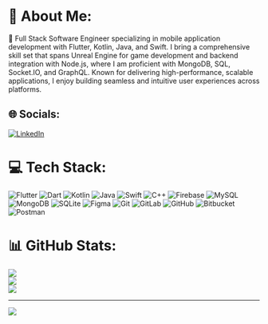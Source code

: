 # 💫 About Me:
🔭 Full Stack Software Engineer specializing in mobile application development with Flutter, Kotlin, Java, and Swift. I bring a comprehensive skill set that spans Unreal Engine for game development and backend integration with Node.js, where I am proficient with MongoDB, SQL, Socket.IO, and GraphQL. Known for delivering high-performance, scalable applications, I enjoy building seamless and intuitive user experiences across platforms.


## 🌐 Socials:
[![LinkedIn](https://img.shields.io/badge/LinkedIn-%230077B5.svg?logo=linkedin&logoColor=white)](https://www.linkedin.com/in/tareq-ghassan/) 

# 💻 Tech Stack:
![Flutter](https://img.shields.io/badge/Flutter-%2302569B.svg?style=for-the-badge&logo=Flutter&logoColor=white) ![Dart](https://img.shields.io/badge/dart-%230175C2.svg?style=for-the-badge&logo=dart&logoColor=white) ![Kotlin](https://img.shields.io/badge/kotlin-%237F52FF.svg?style=for-the-badge&logo=kotlin&logoColor=white) ![Java](https://img.shields.io/badge/java-%23ED8B00.svg?style=for-the-badge&logo=openjdk&logoColor=white)  ![Swift](https://img.shields.io/badge/swift-F54A2A?style=for-the-badge&logo=swift&logoColor=white) ![C++](https://img.shields.io/badge/-C++-blue?style=for-the-badge&logo=-cplusplus&logoColor=ffcd34) ![Firebase](https://img.shields.io/badge/firebase-a08021?style=for-the-badge&logo=firebase&logoColor=ffcd34) ![MySQL](https://img.shields.io/badge/mysql-4479A1.svg?style=for-the-badge&logo=mysql&logoColor=white) ![MongoDB](https://img.shields.io/badge/MongoDB-%234ea94b.svg?style=for-the-badge&logo=mongodb&logoColor=white) ![SQLite](https://img.shields.io/badge/sqlite-%2307405e.svg?style=for-the-badge&logo=sqlite&logoColor=white) ![Figma](https://img.shields.io/badge/figma-%23F24E1E.svg?style=for-the-badge&logo=figma&logoColor=white) ![Git](https://img.shields.io/badge/git-%23F05033.svg?style=for-the-badge&logo=git&logoColor=white) ![GitLab](https://img.shields.io/badge/gitlab-%23181717.svg?style=for-the-badge&logo=gitlab&logoColor=white) ![GitHub](https://img.shields.io/badge/github-%23121011.svg?style=for-the-badge&logo=github&logoColor=white) ![Bitbucket](https://img.shields.io/badge/bitbucket-%230047B3.svg?style=for-the-badge&logo=bitbucket&logoColor=white) ![Postman](https://img.shields.io/badge/Postman-FF6C37?style=for-the-badge&logo=postman&logoColor=white)
# 📊 GitHub Stats:
![](https://github-readme-stats.vercel.app/api?username=Tareq-Ghassan&theme=dark&hide_border=false&include_all_commits=false&count_private=false)<br/>
![](https://github-readme-streak-stats.herokuapp.com/?user=Tareq-Ghassan&theme=dark&hide_border=false)<br/>
![](https://github-readme-stats.vercel.app/api/top-langs/?username=Tareq-Ghassan&theme=dark&hide_border=false&include_all_commits=false&count_private=false&layout=compact)

---
[![](https://visitcount.itsvg.in/api?id=Tareq-Ghassan&icon=0&color=0)](https://visitcount.itsvg.in)

<!-- Proudly created with GPRM ( https://gprm.itsvg.in ) -->
